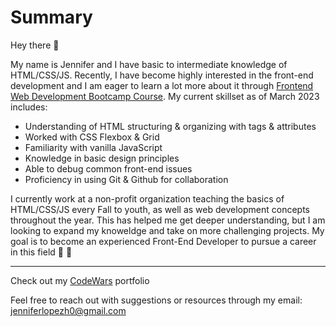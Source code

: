 # Summary

Hey there :wave: 

My name is Jennifer and I have basic to intermediate knowledge of HTML/CSS/JS. Recently, I have become highly interested in the front-end development and I am eager to learn a lot more about it through [Frontend Web Development Bootcamp Course](https://www.youtube.com/watch?v=zJSY8tbf_ys). My current skillset as of March 2023 includes:

- Understanding of HTML structuring & organizing with tags & attributes
- Worked with CSS Flexbox & Grid
- Familiarity with vanilla JavaScript
- Knowledge in basic design principles
- Able to debug common front-end issues
- Proficiency in using Git & Github for collaboration

I currently work at a non-profit organization teaching the basics of HTML/CSS/JS every Fall to youth, as well as web development concepts throughout the year. This has helped me get deeper understanding, but I am looking to expand my knoweldge and take on more challenging projects. My goal is to become an experienced Front-End Developer to pursue a career in this field :white_heart: :raised_hands:

----

Check out my [CodeWars](https://www.codewars.com/users/Jennifer-464) portfolio

Feel free to reach out with suggestions or resources through my email: jenniferlopezh0@gmail.com
